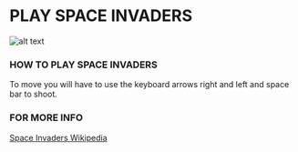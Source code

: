 # PLAY SPACE INVADERS

![alt text](https://github.com/Meusz/Meusz_Games/blob/main/Space_Invader/Resources/Game_Play_Example.gif "Game Gif")


### HOW TO PLAY SPACE INVADERS

To move you will have to use the keyboard arrows right and left and space bar to shoot.



### FOR MORE INFO

[Space Invaders Wikipedia](https://es.wikipedia.org/wiki/Space_Invaders)
